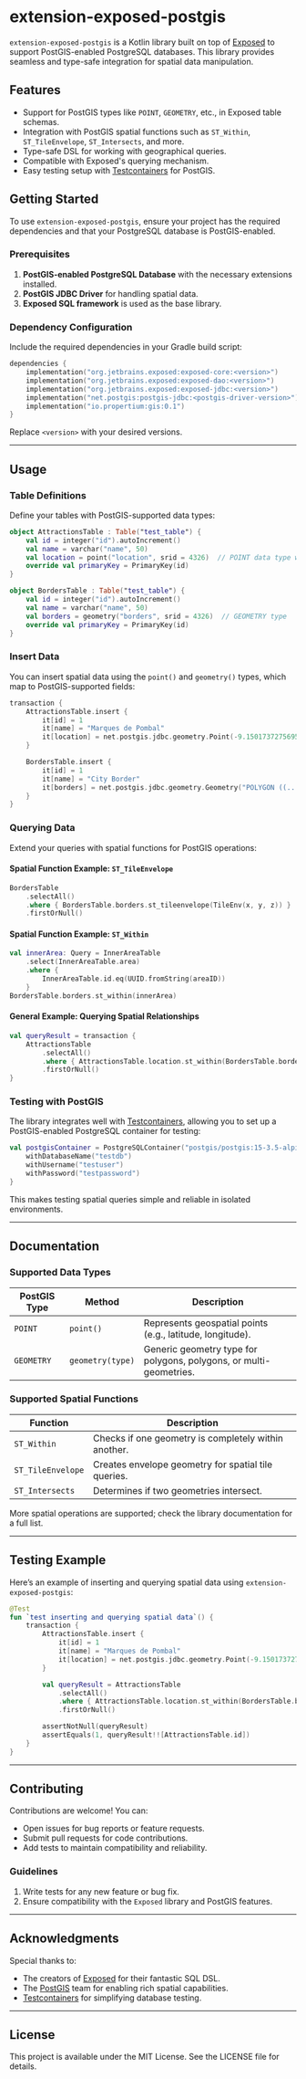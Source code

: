 # extension-exposed-postgis

`extension-exposed-postgis` is a Kotlin library built on top of [Exposed](https://github.com/JetBrains/Exposed) to support PostGIS-enabled PostgreSQL databases. This library provides seamless and type-safe integration for spatial data manipulation.

## Features

- Support for PostGIS types like `POINT`, `GEOMETRY`, etc., in Exposed table schemas.
- Integration with PostGIS spatial functions such as `ST_Within`, `ST_TileEnvelope`, `ST_Intersects`, and more.
- Type-safe DSL for working with geographical queries.
- Compatible with Exposed's querying mechanism.
- Easy testing setup with [Testcontainers](https://www.testcontainers.org/) for PostGIS.

## Getting Started

To use `extension-exposed-postgis`, ensure your project has the required dependencies and that your PostgreSQL database is PostGIS-enabled.

### Prerequisites

1. **PostGIS-enabled PostgreSQL Database** with the necessary extensions installed.
2. **PostGIS JDBC Driver** for handling spatial data.
3. **Exposed SQL framework** is used as the base library.

### Dependency Configuration

Include the required dependencies in your Gradle build script:

```kotlin
dependencies {
    implementation("org.jetbrains.exposed:exposed-core:<version>")
    implementation("org.jetbrains.exposed:exposed-dao:<version>")
    implementation("org.jetbrains.exposed:exposed-jdbc:<version>")
    implementation("net.postgis:postgis-jdbc:<postgis-driver-version>")
    implementation("io.propertium:gis:0.1")
}
```

Replace `<version>` with your desired versions.

---

## Usage

### Table Definitions

Define your tables with PostGIS-supported data types:

```kotlin
object AttractionsTable : Table("test_table") {
    val id = integer("id").autoIncrement()
    val name = varchar("name", 50)
    val location = point("location", srid = 4326)  // POINT data type with SRID
    override val primaryKey = PrimaryKey(id)
}

object BordersTable : Table("test_table") {
    val id = integer("id").autoIncrement()
    val name = varchar("name", 50)
    val borders = geometry("borders", srid = 4326)  // GEOMETRY type
    override val primaryKey = PrimaryKey(id)
}
```

### Insert Data

You can insert spatial data using the `point()` and `geometry()` types, which map to PostGIS-supported fields:

```kotlin
transaction {
    AttractionsTable.insert {
        it[id] = 1
        it[name] = "Marques de Pombal"
        it[location] = net.postgis.jdbc.geometry.Point(-9.150173727569582, 38.725295704673194)
    }

    BordersTable.insert {
        it[id] = 1
        it[name] = "City Border"
        it[borders] = net.postgis.jdbc.geometry.Geometry("POLYGON ((...))")
    }
}
```

### Querying Data

Extend your queries with spatial functions for PostGIS operations:

#### Spatial Function Example: `ST_TileEnvelope`

```kotlin
BordersTable
    .selectAll()
    .where { BordersTable.borders.st_tileenvelope(TileEnv(x, y, z)) }
    .firstOrNull()
```

#### Spatial Function Example: `ST_Within`

```kotlin
val innerArea: Query = InnerAreaTable
    .select(InnerAreaTable.area)
    .where {
        InnerAreaTable.id.eq(UUID.fromString(areaID))
    }
BordersTable.borders.st_within(innerArea)
```

#### General Example: Querying Spatial Relationships

```kotlin
val queryResult = transaction {
    AttractionsTable
        .selectAll()
        .where { AttractionsTable.location.st_within(BordersTable.borders) }
        .firstOrNull()
}
```

### Testing with PostGIS

The library integrates well with [Testcontainers](https://www.testcontainers.org/), allowing you to set up a PostGIS-enabled PostgreSQL container for testing:

```kotlin
val postgisContainer = PostgreSQLContainer("postgis/postgis:15-3.5-alpine").apply {
    withDatabaseName("testdb")
    withUsername("testuser")
    withPassword("testpassword")
}
```

This makes testing spatial queries simple and reliable in isolated environments.

---

## Documentation

### Supported Data Types

| PostGIS Type   | Method              | Description                                   |
|----------------|---------------------|-----------------------------------------------|
| `POINT`        | `point()`           | Represents geospatial points (e.g., latitude, longitude). |
| `GEOMETRY`     | `geometry(type)`    | Generic geometry type for polygons, polygons, or multi-geometries. |

### Supported Spatial Functions

| Function           | Description                                           |
|--------------------|-------------------------------------------------------|
| `ST_Within`        | Checks if one geometry is completely within another.  |
| `ST_TileEnvelope`  | Creates envelope geometry for spatial tile queries.   |
| `ST_Intersects`    | Determines if two geometries intersect.               |

More spatial operations are supported; check the library documentation for a full list.

---

## Testing Example

Here’s an example of inserting and querying spatial data using `extension-exposed-postgis`:

```kotlin
@Test
fun `test inserting and querying spatial data`() {
    transaction {
        AttractionsTable.insert {
            it[id] = 1
            it[name] = "Marques de Pombal"
            it[location] = net.postgis.jdbc.geometry.Point(-9.150173727569582, 38.725295704673194)
        }

        val queryResult = AttractionsTable
            .selectAll()
            .where { AttractionsTable.location.st_within(BordersTable.borders) }
            .firstOrNull()

        assertNotNull(queryResult)
        assertEquals(1, queryResult!![AttractionsTable.id])
    }
}
```

---

## Contributing

Contributions are welcome! You can:

- Open issues for bug reports or feature requests.
- Submit pull requests for code contributions.
- Add tests to maintain compatibility and reliability.

### Guidelines

1. Write tests for any new feature or bug fix.
2. Ensure compatibility with the `Exposed` library and PostGIS features.

---

## Acknowledgments

Special thanks to:

- The creators of [Exposed](https://github.com/JetBrains/Exposed) for their fantastic SQL DSL.
- The [PostGIS](https://postgis.net/) team for enabling rich spatial capabilities.
- [Testcontainers](https://www.testcontainers.org/) for simplifying database testing.

---

## License

This project is available under the MIT License. See the LICENSE file for details.